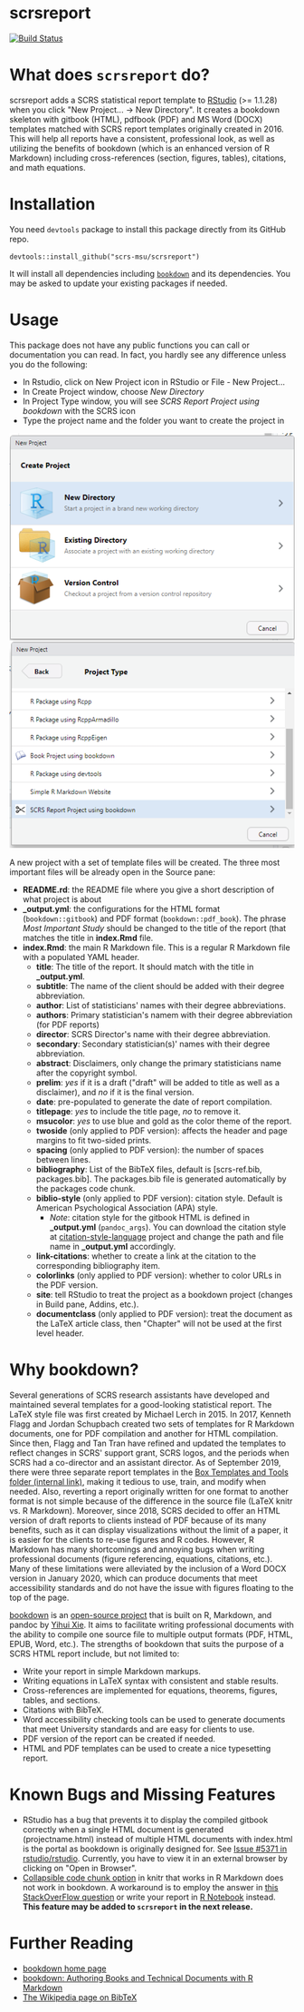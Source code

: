# scrsreport

[![Build Status](https://travis-ci.org/scrs-msu/scrsreport.svg)](https://travis-ci.org/scrs-msu/scrsreport)
 
What does `scrsreport` do?
==========================

scrsreport adds a SCRS statistical report template to [RStudio](https://www.rstudio.com/) (>= 1.1.28) when 
you click "New Project... -> New Directory". It creates a bookdown skeleton with
gitbook (HTML), pdfbook (PDF) and MS Word (DOCX) templates matched with SCRS report templates
originally created in 2016. This will help all reports have a consistent,
professional look, as well as utilizing the benefits of bookdown (which is an
enhanced version of R Markdown) including cross-references (section, figures, 
tables), citations, and math equations.

Installation
============

You need `devtools` package to install this package directly from its GitHub repo.

```
devtools::install_github("scrs-msu/scrsreport")
```

It will install all dependencies including [`bookdown`](https://github.com/rstudio/bookdown) and its dependencies. You may be asked to update your existing packages if needed.

Usage
=====

This package does not have any public functions you can call or documentation you can read. In fact, you hardly see any difference unless you do the following:

* In Rstudio, click on New Project icon in RStudio or File - New Project...
* In Create Project window, choose *New Directory*
* In Project Type window, you will see *SCRS Report Project using bookdown* with the SCRS icon
* Type the project name and the folder you want to create the project in

![create project](img/createproject.png "Create Project") ![project type](img/projecttype.png "SCRS Project")

A new project with a set of template files will be created. The three most important files will be already open in the Source pane:

* **README.rd**: the README file where you give a short description of what project is about
* **_output.yml**: the configurations for the HTML format (`bookdown::gitbook`) and PDF format (`bookdown::pdf_book`). The phrase *Most Important Study* should be changed to the title of the report (that matches the title in **index.Rmd** file. 
* **index.Rmd**: the main R Markdown file. This is a regular R Markdown file with a populated YAML header. 
  * **title**: The title of the report. It should match with the title in **_output.yml**.
  * **subtitle**: The name of the client should be added with their degree abbreviation.
  * **author**: List of statisticians' names with their degree abbreviations.
  * **authors**: Primary statistician's namem with their degree abbreviation (for PDF reports)
  * **director**: SCRS Director's name with their degree abbreviation.
  * **secondary**: Secondary statistician(s)' names with their degree abbreviation.
  * **abstract**: Disclaimers, only change the primary statisticians name after the copyright symbol.
  * **prelim**: *yes* if it is a draft ("draft" will be added to title as well as a disclaimer), and *no* if it is the final version.
  * **date**: pre-populated to generate the date of report compilation.
  * **titlepage**: *yes* to include the title page, *no* to remove it.
  * **msucolor**: *yes* to use blue and gold as the color theme of the report.
  * **twoside** (only applied to PDF version): affects the header and page margins to fit two-sided prints.
  * **spacing** (only applied to PDF version): the number of spaces between lines.
  * **bibliography**: List of the BibTeX files, default is [scrs-ref.bib, packages.bib]. The packages.bib file is generated automatically by the packages code chunk.
  * **biblio-style** (only applied to PDF version): citation style. Default is American Psychological Association (APA) style. 
    * *Note*: citation style for the gitbook HTML is defined in **_output.yml** (`pandoc_args`). You can download the citation style at [citation-style-language](https://github.com/citation-style-language/styles) project and change the path and file name in **_output.yml** accordingly.
  * **link-citations**: whether to create a link at the citation to the corresponding bibliography item.
  * **colorlinks** (only applied to PDF version): whether to color URLs in the PDF version.
  * **site**: tell RStudio to treat the project as a bookdown project (changes in Build pane, Addins, etc.).
  * **documentclass** (only applied to PDF version): treat the document as the LaTeX article class, then "Chapter" will not be used at the first level header.
  
Why bookdown?
=============

Several generations of SCRS research assistants have developed and maintained several templates for a good-looking statistical report. The LaTeX style file was first created by Michael Lerch in 2015. In 2017, Kenneth Flagg and Jordan Schupbach created two sets of templates for R Markdown documents, one for PDF compilation and another for HTML compilation. Since then, Flagg and Tan Tran have refined and updated the templates to reflect changes in SCRS' support grant, SCRS logos, and the periods when SCRS had a co-director and an assistant director. As of September 2019, there were three separate report templates in the [Box Templates and Tools folder (internal link)](https://montana.app.box.com/folder/49004143798), making it tedious to use, train, and modify when needed. Also, reverting a report originally written for one format to another format is not simple because of the difference in the source file (LaTeX knitr vs. R Markdown). Moreover, since 2018, SCRS decided to offer an HTML version of draft reports to clients instead of PDF because of its many benefits, such as it can display visualizations without the limit of a paper, it is easier for the clients to re-use figures and R codes. However, R Markdown has many shortcomings and annoying bugs when writing professional documents (figure referencing, equations, citations, etc.). Many of these limitations were alleviated by the inclusion of a Word DOCX version in January 2020, which can produce documents that meet accessibility standards and do not have the issue with figures floating to the top of the page.

[bookdown](https://bookdown.org/) is an [open-source project](https://github.com/rstudio/bookdown) that is built on R, Markdown, and pandoc by [Yihui Xie](https://yihui.name/). It aims to facilitate writing professional documents with the ability to compile one source file to multiple output formats (PDF, HTML, EPUB, Word, etc.). The strengths of bookdown that suits the purpose of a SCRS HTML report include, but not limited to:

* Write your report in simple Markdown markups.
* Writing equations in LaTeX syntax with consistent and stable results.
* Cross-references are implemented for equations, theorems, figures, tables, and sections.
* Citations with BibTeX.
* Word accessibility checking tools can be used to generate documents that meet University standards and are easy for clients to use.
* PDF version of the report can be created if needed.
* HTML and PDF templates can be used to create a nice typesetting report.

Known Bugs and Missing Features
===============================

* RStudio has a bug that prevents it to display the compiled gitbook correctly when a single HTML document is generated (projectname.html) instead of multiple HTML documents with index.html is the portal as bookdown is originally designed for. See [Issue #5371 in rstudio/rstudio](https://github.com/rstudio/rstudio/issues/5371). Currently, you have to view it in an external browser by clicking on "Open in Browser".
* [Collapsible code chunk option](https://yihui.name/knitr/options/#text-results) in knitr that works in R Markdown does not work in bookdown. A workaround is to employ the answer in [this StackOverFlow question](https://stackoverflow.com/questions/45360998/code-folding-in-bookdown) or write your report in [R Notebook](https://bookdown.org/yihui/rmarkdown/notebook.html) instead. **This feature may be added to `scrsreport` in the next release.**


Further Reading
===============
  * [bookdown home page](https://bookdown.org/)
  * [bookdown: Authoring Books and Technical Documents with R Markdown](https://bookdown.org/yihui/bookdown/)
  * [The Wikipedia page on BibTeX](https://en.wikipedia.org/wiki/BibTeX)
  
